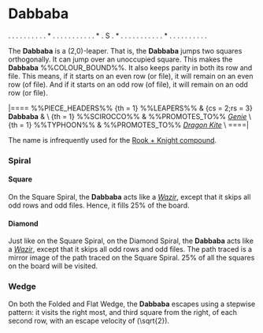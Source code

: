# Dabbaba

<div class = "movement">
. . . . . . .
. . . * . . .
. . . . . . .
. * . S . * .
. . . . . . .
. . . * . . .
. . . . . . .
</div>

The **Dabbaba** is a (2,0)-leaper. That is, the **Dabbaba** jumps
two squares orthogonally. It can jump over an unoccupied square.
This makes the **Dabbaba** %%COLOUR_BOUND%%.
It also keeps parity in both its row and file.
This means, if it starts on an even row (or file), it will remain
on an even row (of file). And if it starts on an odd row (of file),
it will remain on an odd row (or file).

|====
%%PIECE_HEADERS%%
  {th = 1}  %%LEAPERS%%
& {cs = 2;rs = 3}  **Dabbaba**
&           \\
  {th = 1}  %%SCIROCCO%%
&           %%PROMOTES_TO%% [*Genie*](genie.html) \\
  {th = 1}  %%TYPHOON%%
&           %%PROMOTES_TO%%
             [*Dragon Kite*](dragon_king.html?piece=dragon_kite) \\
====|

The name is infrequently used for the [Rook + Knight compound](chancellor.md).

### Spiral

#### Square

On the Square Spiral, the **Dabbaba** acts like a [*Wazir*](wazir.html), except
that it skips all odd rows and odd files. Hence, it fills 25% of
the board.

#### Diamond

Just like on the Square Spiral, on the Diamond Spiral, the **Dabbaba**
acts like a [*Wazir*](wazir.html), except that it skips all odd rows
and odd files. The path traced is a mirror image of the path traced
on the Square Spiral. 25% of all the squares on the board will be visited.

### Wedge

On both the Folded and Flat Wedge, the **Dabbaba** escapes using
a stepwise pattern: it visits the right most, and third square
from the right, of each second row, with an escape velocity of
\(\sqrt{2}\).
